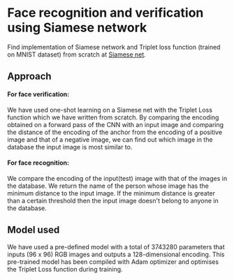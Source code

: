 # Face recognition and verification using Siamese network

Find implementation of Siamese network and Triplet loss function (trained on MNIST dataset) from scratch at [Siamese net](https://github.com/susiejojo/CNN_projects/tree/master/Siamese_net).

## Approach

#### For face verification:

We have used one-shot learning on a Siamese net with the Triplet Loss function which we have written from scratch. By comparing the encoding obtained on a forward pass of the CNN with an input image and comparing the distance of the encoding of the anchor from the encoding of a positive image and that of a negative image, we can find out which image in the database the input image is most similar to.

#### For face recognition:

We compare the encoding of the input(test) image with that of the images in the database. We return the name of the person whose image has the minimum distance to the input image. If the minimum distance is greater than a certain threshold then the input image doesn't belong to anyone in the database.

## Model used

We have used a pre-defined model with a total of 3743280 parameters that inputs (96 x 96) RGB images and outputs a 128-dimensional encoding. This pre-trained model has been compiled with Adam optimizer and optimises the Triplet Loss function during training.
